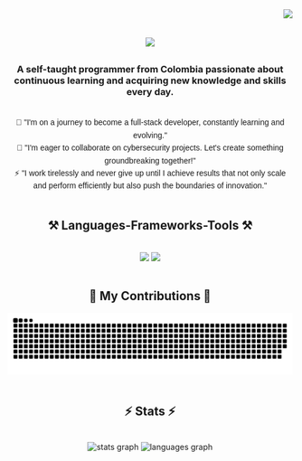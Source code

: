 <img align="right" src="https://visitor-badge.laobi.icu/badge?page_id=Jagc-1.Jagc-1" />

<h1 align="center">
    <img src="https://readme-typing-svg.herokuapp.com/?font=Righteous&size=35&center=true&vCenter=true&width=500&height=70&duration=4000&lines=Hi+There!+👋;+I'm+Johan+Campos!;" />
</h1>

<h3 align="center">A self-taught programmer from Colombia passionate about continuous learning and acquiring new knowledge and skills every day.</h3>


  <br>  
<div align="center" style="font-family: Arial, sans-serif; line-height: 1.6;">
🌱 "I'm on a journey to become a full-stack developer, constantly learning and evolving."
  <br>
💼 "I'm eager to collaborate on cybersecurity projects. Let's create something groundbreaking together!"
  <br>
⚡ "I work tirelessly and never give up until I achieve results that not only scale and perform efficiently but also push the boundaries of innovation."
</div>
  <br>  



<h2 align="center">⚒️ Languages-Frameworks-Tools ⚒️</h2>
<br/>
<div align="center">
    <img src="https://skillicons.dev/icons?i=react,bootstrap,html,css,vscode,github,git,linux" />
    <img src="https://skillicons.dev/icons?i=python,javascript,spring,java,mysql,postgres" /><br>
</div>
  <br>  


<div align="center">
      <h2>🐍 My Contributions 🐍</h2>
  <a href="https://github.com/Jagc-1">
    <img src="grid-snake.svg" alt="snake">
  </a>
</div>
  <br>  

<h2 align="center">⚡ Stats ⚡</h2>
<br>
<div align="center">
  <img src="https://github-readme-stats.vercel.app/api?username=XanthusCode&hide_title=false&hide_rank=false&show_icons=true&card_width=320&theme=dracula&locale=en&hide_border=false" height="150" alt="stats graph" />
  <img src="https://github-readme-stats.vercel.app/api/top-langs?username=XanthusCode&locale=en&hide_title=false&layout=compact&card_width=320&langs_count=5&theme=dracula&hide_border=false" height="150" alt="languages graph"  />
</div>
